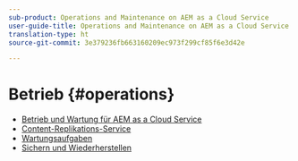 ```yaml
---
sub-product: Operations and Maintenance on AEM as a Cloud Service
user-guide-title: Operations and Maintenance on AEM as a Cloud Service
translation-type: ht
source-git-commit: 3e379236fb663160209ec973f299cf85f6e3d42e

---
```



# Betrieb {#operations}

+ [Betrieb und Wartung für AEM as a Cloud Service](/help/operations/home.md)
+ [Content-Replikations-Service](replication.md)
+ [Wartungsaufgaben](maintenance.md)
+ [Sichern und Wiederherstellen](backup.md)

